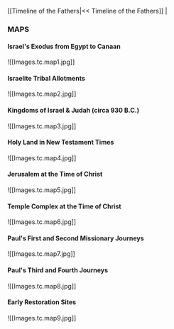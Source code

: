 [[Timeline of the Fathers|<< Timeline of the Fathers]]  |  

### MAPS
#### Israel's Exodus from Egypt to Canaan
![[Images.tc.map1.jpg]]
#### Israelite Tribal Allotments
![[Images.tc.map2.jpg]]
#### Kingdoms of Israel & Judah (circa 930 B.C.)
![[Images.tc.map3.jpg]]
#### Holy Land in New Testament Times
![[Images.tc.map4.jpg]]
#### Jerusalem at the Time of Christ
![[Images.tc.map5.jpg]]
#### Temple Complex at the Time of Christ
![[Images.tc.map6.jpg]]
#### Paul's First and Second Missionary Journeys
![[Images.tc.map7.jpg]]
#### Paul's Third and Fourth Journeys
![[Images.tc.map8.jpg]]
#### Early Restoration Sites
![[Images.tc.map9.jpg]]